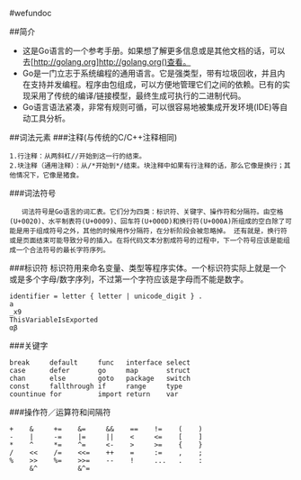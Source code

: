 #wefundoc

##简介
- 这是Go语言的一个参考手册。如果想了解更多信息或是其他文档的话，可以去[http://golang.org]http://golang.org()查看。
- Go是一门立志于系统编程的通用语言。它是强类型，带有垃圾回收，并且内在支持并发编程。程序由包组成，可以方便地管理它们之间的依赖。已有的实现采用了传统的编译/链接模型，最终生成可执行的二进制代码。
- Go语言语法紧凑，非常有规则可循，可以很容易地被集成开发环境(IDE)等自动工具分析。

##词法元素
###注释(与传统的C/C++注释相同)
```
1.行注释：从两斜杠//开始到这一行的结束。
2.块注释（通用注释）：从/*开始到*/结束。块注释中如果有行注释的话，那么它像是换行；其他情况下，它像是猪食。
```

###词法符号
```
   词法符号是Go语言的词汇表。它们分为四类：标识符、关键字、操作符和分隔符。由空格(U+0020)、水平制表符(U+0009)、回车符(U+000D)和换行符(U+000A)所组成的空白除了可能是用于组成符号之外，其他的时候用作分隔符，在分析阶段会被忽略掉。 还有就是，换行符或是页面结束可能导致分号的插入。在将代码文本分割成符号的过程中，下一个符号应该是能组成一个合法符号的最长字符序列。
```

###标识符
标识符用来命名变量、类型等程序实体。一个标识符实际上就是一个或是多个字母/数字序列，不过第一个字符应该是字母而不能是数字。
```
identifier = letter { letter | unicode_digit } .
a
_x9
ThisVariableIsExported
αβ
```

###关键字
```
break     default     func   interface select
case      defer       go     map       struct
chan      else        goto   package   switch
const     fallthrough if     range     type
countinue for         import return    var
```

###操作符／运算符和间隔符
```
+    &     +=    &=     &&    ==    !=    (    )
-    |     -=    |=     ||    <     <=    [    ]
*    ^     *=    ^=     <-    >     >=    {    }
/    <<    /=    <<=    ++    =     :=    ,    ;
%    >>    %=    >>=    --    !     ...   .    :
     &^          &^=
```

